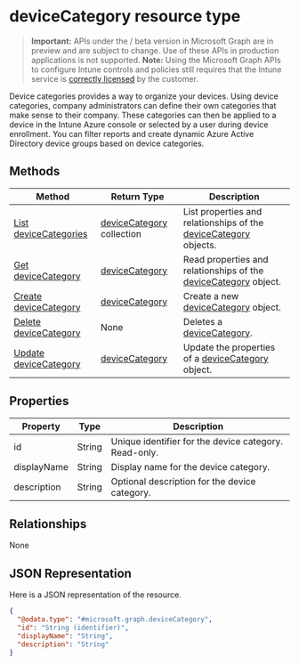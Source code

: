 ﻿# deviceCategory resource type

> **Important:** APIs under the / beta version in Microsoft Graph are in preview and are subject to change. Use of these APIs in production applications is not supported.
> **Note:** Using the Microsoft Graph APIs to configure Intune controls and policies still requires that the Intune service is [correctly licensed](https://go.microsoft.com/fwlink/?linkid=839381) by the customer.

Device categories provides a way to organize your devices. Using device categories, company administrators can define their own categories that make sense to their company. These categories can then be applied to a device in the Intune Azure console or selected by a user during device enrollment. You can filter reports and create dynamic Azure Active Directory device groups based on device categories.
## Methods
|Method|Return Type|Description|
|---|---|---|
|[List deviceCategories](https://developer.microsoft.com/en-us/graph/docs/api-reference/beta/api/api/intune_onboarding_devicecategory_list.md)|[deviceCategory](https://developer.microsoft.com/en-us/graph/docs/api-reference/beta/api/resources/intune_onboarding_devicecategory.md) collection|List properties and relationships of the [deviceCategory](https://developer.microsoft.com/en-us/graph/docs/api-reference/beta/api/resources/intune_onboarding_devicecategory.md) objects.|
|[Get deviceCategory](https://developer.microsoft.com/en-us/graph/docs/api-reference/beta/api/api/intune_onboarding_devicecategory_get.md)|[deviceCategory](https://developer.microsoft.com/en-us/graph/docs/api-reference/beta/api/resources/intune_onboarding_devicecategory.md)|Read properties and relationships of the [deviceCategory](https://developer.microsoft.com/en-us/graph/docs/api-reference/beta/api/resources/intune_onboarding_devicecategory.md) object.|
|[Create deviceCategory](https://developer.microsoft.com/en-us/graph/docs/api-reference/beta/api/api/intune_onboarding_devicecategory_create.md)|[deviceCategory](https://developer.microsoft.com/en-us/graph/docs/api-reference/beta/api/resources/intune_onboarding_devicecategory.md)|Create a new [deviceCategory](https://developer.microsoft.com/en-us/graph/docs/api-reference/beta/api/resources/intune_onboarding_devicecategory.md) object.|
|[Delete deviceCategory](https://developer.microsoft.com/en-us/graph/docs/api-reference/beta/api/api/intune_onboarding_devicecategory_delete.md)|None|Deletes a [deviceCategory](https://developer.microsoft.com/en-us/graph/docs/api-reference/beta/api/resources/intune_onboarding_devicecategory.md).|
|[Update deviceCategory](https://developer.microsoft.com/en-us/graph/docs/api-reference/beta/api/api/intune_onboarding_devicecategory_update.md)|[deviceCategory](https://developer.microsoft.com/en-us/graph/docs/api-reference/beta/api/resources/intune_onboarding_devicecategory.md)|Update the properties of a [deviceCategory](https://developer.microsoft.com/en-us/graph/docs/api-reference/beta/api/resources/intune_onboarding_devicecategory.md) object.|

## Properties
|Property|Type|Description|
|---|---|---|
|id|String|Unique identifier for the device category. Read-only.|
|displayName|String|Display name for the device category.|
|description|String|Optional description for the device category.|

## Relationships
None
## JSON Representation
Here is a JSON representation of the resource.
<!-- {
  "blockType": "resource",
  "keyProperty": "id",
  "@odata.type": "microsoft.graph.deviceCategory"
}
-->
```json
{
  "@odata.type": "#microsoft.graph.deviceCategory",
  "id": "String (identifier)",
  "displayName": "String",
  "description": "String"
}
```



